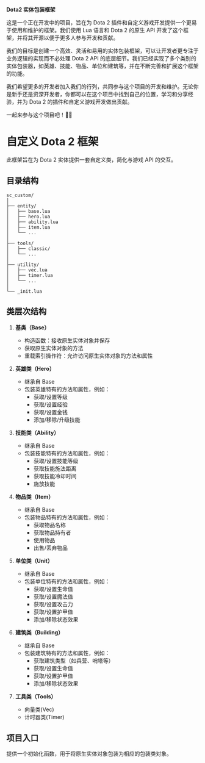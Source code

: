 **Dota2 实体包装框架**

这是一个正在开发中的项目，旨在为 Dota 2 插件和自定义游戏开发提供一个更易于使用和维护的框架。我们使用 Lua 语言和 Dota 2 的原生 API 开发了这个框架，并将其开源以便于更多人参与开发和贡献。

我们的目标是创建一个高效、灵活和易用的实体包装框架，可以让开发者更专注于业务逻辑的实现而不必处理 Dota 2 API 的底层细节。我们已经实现了多个类别的实体包装器，如英雄、技能、物品、单位和建筑等，并在不断完善和扩展这个框架的功能。

我们希望更多的开发者加入我们的行列，共同参与这个项目的开发和维护。无论你是新手还是资深开发者，你都可以在这个项目中找到自己的位置，学习和分享经验，并为 Dota 2 的插件和自定义游戏开发做出贡献。

一起来参与这个项目吧！👏🎉

# 自定义 Dota 2 框架

此框架旨在为 Dota 2 实体提供一套自定义类，简化与游戏 API 的交互。

## 目录结构

```
sc_custom/
│
├── entity/
│   ├── base.lua
│   ├── hero.lua
│   ├── ability.lua
│   ├── item.lua
│   └── ...
│
├── tools/
│   ├── classic/
│   └── ...
│
├── utility/
│   ├── vec.lua
│   ├── timer.lua
│   └── ...
│
└── _init.lua
```

## 类层次结构

1. **基类（Base）**

   - 构造函数：接收原生实体对象并保存
   - 获取原生实体对象的方法
   - 重载索引操作符：允许访问原生实体对象的方法和属性

2. **英雄类（Hero）**

   - 继承自 Base
   - 包装英雄特有的方法和属性，例如：
     - 获取/设置等级
     - 获取/设置经验
     - 获取/设置金钱
     - 添加/移除/升级技能

3. **技能类（Ability）**

   - 继承自 Base
   - 包装技能特有的方法和属性，例如：
     - 获取/设置技能等级
     - 获取技能施法距离
     - 获取技能冷却时间
     - 施放技能

4. **物品类（Item）**

   - 继承自 Base
   - 包装物品特有的方法和属性，例如：
     - 获取物品名称
     - 获取物品持有者
     - 使用物品
     - 出售/丢弃物品

5. **单位类（Unit）**

   - 继承自 Base
   - 包装单位特有的方法和属性，例如：
     - 获取/设置生命值
     - 获取/设置魔法值
     - 获取/设置攻击力
     - 获取/设置护甲值
     - 添加/移除状态效果

6. **建筑类（Building）**

   - 继承自 Base
   - 包装建筑特有的方法和属性，例如：
     - 获取建筑类型（如兵营、哨塔等）
     - 获取/设置生命值
     - 获取/设置护甲值
     - 添加/移除状态效果

7. **工具类（Tools）**
   - 向量类(Vec)
   - 计时器类(Timer)

## 项目入口

提供一个初始化函数，用于将原生实体对象包装为相应的包装类对象。
